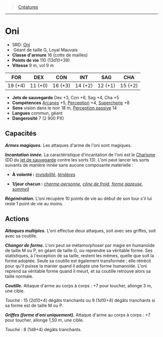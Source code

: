 ﻿---
!Monster
Family: MonsterHD
Type: Géant
Size: G
Alignment: Loyal Mauvais
ArmorClass: 16 (cotte de mailles)
HitPoints: 110 (13d10+39)
Speed: 9 m, vol 9 m
Strength: 19 (+4)
Dexterity: 11 (+0)
Constitution: 16 (+3)
Intelligence: 14 (+2)
Wisdom: 12 (+1)
Charisma: 15 (+2)
SavingThrows: Dex +3, Con +6, Sag +4, Cha +5
Skills: '[Arcanes](hd_abilities_intelligence_arcanes.md) +5, [Perception](hd_abilities_wisdom_perception.md) +4, [Supercherie](hd_abilities_charisma_supercherie.md) +8'
Senses: vision dans le noir 18 m, [Perception passive](hd_abilities_dexterity_perception_passive.md) 14
Languages: commun, géant
Challenge: 7 (2 900 PX)
Id: monsters_hd.md#oni
ParentLink: monsters_hd.md#créatures
Name: Oni
ParentName: Créatures
NameLevel: 1
AltName: '[Oni](srd_monsters_oni.md)'
Attributes: {}
---
> [Créatures](hd_monsters.md)

---

# Oni

- SRD: [Oni](srd_monsters_oni.md)
-  Géant de taille G, Loyal Mauvais
- **Classe d'armure** 16 (cotte de mailles)
- **Points de vie** 110 (13d10+39)
- **Vitesse** 9 m, vol 9 m

|FOR|DEX|CON|INT|SAG|CHA|
|---|---|---|---|---|---|
|19 (+4)|11 (+0)|16 (+3)|14 (+2)|12 (+1)|15 (+2)|

- **Jets de sauvegarde** Dex +3, Con +6, Sag +4, Cha +5
- **Compétences** [Arcanes](hd_abilities_intelligence_arcanes.md) +5, [Perception](hd_abilities_wisdom_perception.md) +4, [Supercherie](hd_abilities_charisma_supercherie.md) +8
- **Sens** vision dans le noir 18 m, [Perception passive](hd_abilities_dexterity_perception_passive.md) 14
- **Langues** commun, géant
- **Dangerosité** 7 (2 900 PX)

## Capacités

**_Armes magiques._** Les attaques d'arme de l'oni sont magiques.

**_Incantation innée._** La caractéristique d'incantation de l'oni est le [Charisme](hd_abilities_charisma.md) (DD du [jet de sauvegarde](hd_abilities_jets_de_sauvegarde.md) contre les sorts 13). L'oni peut lancer les sorts suivants de manière innée sans aucune composante matérielle :

* **À volonté :** _[invisibilité](hd_spells_invisibilite.md)_, _[ténèbres](hd_spells_tenebres.md)_

* **1/jour chacun :** _[charme-personne](hd_spells_charme_personne.md)_, _[cône de froid](hd_spells_cone_de_froid.md)_, _[forme gazeuse](hd_spells_forme_gazeuse.md)_, _[sommeil](hd_spells_sommeil.md)_

**_Régénération._** L'oni récupère 10 points de vie au début de son tour s'il lui reste 1 point de vie au moins.

## Actions

**_Attaques multiples._** L'oni effectue deux attaques, soit avec ses griffes, soit avec sa coutille.

**_Changer de forme._** L'oni peut se métamorphoser par magie en humanoïde de taille M ou P, en géant de taille G, ou reprendre sa véritable forme. Ses statistiques, à l'exception de sa taille, restent les mêmes, quelle que soit la forme adoptée. Seule sa coutille est également transformée ; elle rétrécit pour qu'il puisse la manier quand il adopte une forme humanoïde. L'oni reprend sa véritable forme quand il meurt, et sa coutille retrouve alors sa taille normale.

**_Coutille._** Attaque d'arme au corps à corps : +7 pour toucher, allonge 3 m, une cible.

_Touché :_ 15 (2d10+4) dégâts tranchants ou 9 (1d10+4) dégâts tranchants si sa forme est de taille M ou P.

**_Griffes (forme d'oni uniquement)._** Attaque d'arme au corps à corps : +7 pour toucher, allonge 1,50 m, une cible.

_Touché :_ 8 (1d8+4) dégâts tranchants.

